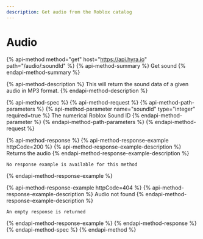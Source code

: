 ```yaml
---
description: Get audio from the Roblox catalog
---
```


# Audio

{% api-method method="get" host="https://api.hyra.io" path="/audio/:soundId" %}
{% api-method-summary %}
Get sound
{% endapi-method-summary %}

{% api-method-description %}
This will return the sound data of a given audio in MP3 format.
{% endapi-method-description %}

{% api-method-spec %}
{% api-method-request %}
{% api-method-path-parameters %}
{% api-method-parameter name="soundId" type="integer" required=true %}
The numerical Roblox Sound ID
{% endapi-method-parameter %}
{% endapi-method-path-parameters %}
{% endapi-method-request %}

{% api-method-response %}
{% api-method-response-example httpCode=200 %}
{% api-method-response-example-description %}
Returns the audio
{% endapi-method-response-example-description %}

```
No response example is available for this method
```
{% endapi-method-response-example %}

{% api-method-response-example httpCode=404 %}
{% api-method-response-example-description %}
Audio not found
{% endapi-method-response-example-description %}

```
An empty response is returned
```
{% endapi-method-response-example %}
{% endapi-method-response %}
{% endapi-method-spec %}
{% endapi-method %}

